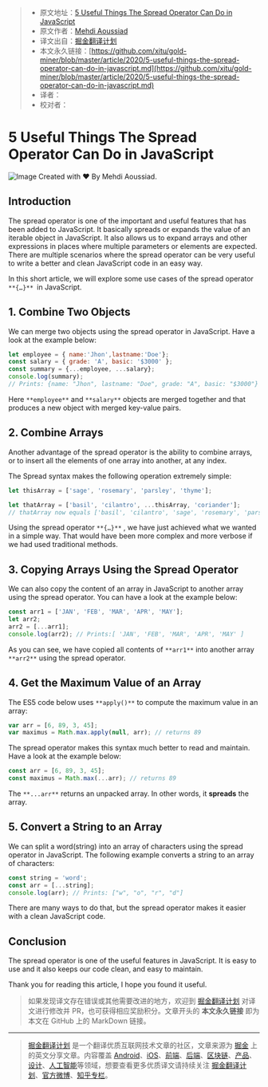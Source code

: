 > * 原文地址：[5 Useful Things The Spread Operator Can Do in JavaScript](https://medium.com/javascript-in-plain-english/5-useful-things-the-spread-operator-can-do-in-javascript-f0306358bc9c)
> * 原文作者：[Mehdi Aoussiad](https://medium.com/@mehdiouss315)
> * 译文出自：[掘金翻译计划](https://github.com/xitu/gold-miner)
> * 本文永久链接：[https://github.com/xitu/gold-miner/blob/master/article/2020/5-useful-things-the-spread-operator-can-do-in-javascript.md](https://github.com/xitu/gold-miner/blob/master/article/2020/5-useful-things-the-spread-operator-can-do-in-javascript.md)
> * 译者：
> * 校对者：

# 5 Useful Things The Spread Operator Can Do in JavaScript

![Image Created with ❤️️ By Mehdi Aoussiad.](https://cdn-images-1.medium.com/max/3980/1*IhLMLpHPrIWgtsBuh5Tueg.jpeg)

## Introduction

The spread operator is one of the important and useful features that has been added to JavaScript. It basically spreads or expands the value of an iterable object in JavaScript. It also allows us to expand arrays and other expressions in places where multiple parameters or elements are expected. There are multiple scenarios where the spread operator can be very useful to write a better and clean JavaScript code in an easy way.

In this short article, we will explore some use cases of the spread operator `**{…}** `in JavaScript.

## 1. Combine Two Objects

We can merge two objects using the spread operator in JavaScript. Have a look at the example below:

```JavaScript
let employee = { name:'Jhon',lastname:'Doe'};
const salary = { grade: 'A', basic: '$3000' };
const summary = {...employee, ...salary};
console.log(summary);
// Prints: {name: "Jhon", lastname: "Doe", grade: "A", basic: "$3000"}
```

Here `**employee**` and `**salary**` objects are merged together and that produces a new object with merged key-value pairs.

## 2. Combine Arrays

Another advantage of the spread operator is the ability to combine arrays, or to insert all the elements of one array into another, at any index.

The Spread syntax makes the following operation extremely simple:

```JavaScript
let thisArray = ['sage', 'rosemary', 'parsley', 'thyme'];

let thatArray = ['basil', 'cilantro', ...thisArray, 'coriander'];
// thatArray now equals ['basil', 'cilantro', 'sage', 'rosemary', 'parsley', 'thyme', 'coriander']
```

Using the spread operator `**{…}**` , we have just achieved what we wanted in a simple way. That would have been more complex and more verbose if we had used traditional methods.

## 3. Copying Arrays Using the Spread Operator

We can also copy the content of an array in JavaScript to another array using the spread operator. You can have a look at the example below:

```JavaScript
const arr1 = ['JAN', 'FEB', 'MAR', 'APR', 'MAY'];
let arr2;
arr2 = [...arr1];
console.log(arr2); // Prints:[ 'JAN', 'FEB', 'MAR', 'APR', 'MAY' ]
```

As you can see, we have copied all contents of `**arr1**` into another array `**arr2**` using the spread operator.

## 4. Get the Maximum Value of an Array

The ES5 code below uses `**apply()**` to compute the maximum value in an array:

```JavaScript
var arr = [6, 89, 3, 45];
var maximus = Math.max.apply(null, arr); // returns 89
```

The spread operator makes this syntax much better to read and maintain. Have a look at the example below:

```JavaScript
const arr = [6, 89, 3, 45];
const maximus = Math.max(...arr); // returns 89
```

The `**...arr**` returns an unpacked array. In other words, it **spreads** the array.

## 5. Convert a String to an Array

We can split a word(string) into an array of characters using the spread operator in JavaScript. The following example converts a string to an array of characters:

```JavaScript
const string = 'word';
const arr = [...string];
console.log(arr); // Prints: ["w", "o", "r", "d"]
```

There are many ways to do that, but the spread operator makes it easier with a clean JavaScript code.

## Conclusion

The spread operator is one of the useful features in JavaScript. It is easy to use and it also keeps our code clean, and easy to maintain.

Thank you for reading this article, I hope you found it useful.

> 如果发现译文存在错误或其他需要改进的地方，欢迎到 [掘金翻译计划](https://github.com/xitu/gold-miner) 对译文进行修改并 PR，也可获得相应奖励积分。文章开头的 **本文永久链接** 即为本文在 GitHub 上的 MarkDown 链接。

---

> [掘金翻译计划](https://github.com/xitu/gold-miner) 是一个翻译优质互联网技术文章的社区，文章来源为 [掘金](https://juejin.im) 上的英文分享文章。内容覆盖 [Android](https://github.com/xitu/gold-miner#android)、[iOS](https://github.com/xitu/gold-miner#ios)、[前端](https://github.com/xitu/gold-miner#前端)、[后端](https://github.com/xitu/gold-miner#后端)、[区块链](https://github.com/xitu/gold-miner#区块链)、[产品](https://github.com/xitu/gold-miner#产品)、[设计](https://github.com/xitu/gold-miner#设计)、[人工智能](https://github.com/xitu/gold-miner#人工智能)等领域，想要查看更多优质译文请持续关注 [掘金翻译计划](https://github.com/xitu/gold-miner)、[官方微博](http://weibo.com/juejinfanyi)、[知乎专栏](https://zhuanlan.zhihu.com/juejinfanyi)。

